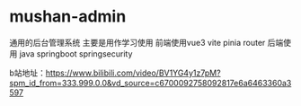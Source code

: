 # mushan-admin
通用的后台管理系统 主要是用作学习使用
前端使用vue3  vite  pinia  router
后端使用 java springboot  springsecurity

b站地址：https://www.bilibili.com/video/BV1YG4y1z7pM?spm_id_from=333.999.0.0&vd_source=c6700092758092817e6a6463360a3597
